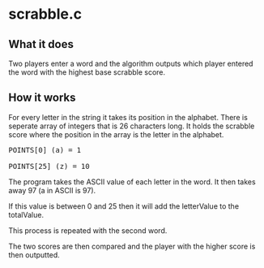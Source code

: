 # scrabble.c

## What it does

Two players enter a word and the algorithm outputs which player entered the word with the highest base scrabble score.

## How it works

For every letter in the string it takes its position in the alphabet.
  There is seperate array of integers that is 26 characters long.
    It holds the scrabble score where the position in the array is the letter in the alphabet.
    
<pre>
POINTS[0] (a) = 1 

POINTS[25] (z) = 10 
</pre>

The program takes the ASCII value of each letter in the word.
  It then takes away 97 (a in ASCII is 97).

If this value is between 0 and 25 then it will add the letterValue to the totalValue.

This process is repeated with the second word.

The two scores are then compared and the player with the higher score is then outputted.
